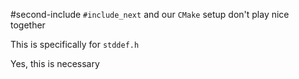 #second-include
`#include_next` and our `CMake` setup don't play nice together

This is specifically for `stddef.h`

Yes, this is necessary
